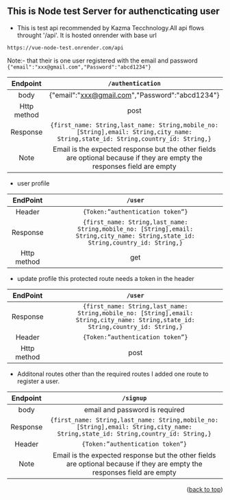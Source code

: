 ## This is Node test Server for authencticating user

  - This is test api recommended by Kazma Tecchnology.All api flows throught '/api'. It is hosted onrender with base url

  `https://vue-node-test.onrender.com/api`

Note:- that their is one user registered with the email and password `{"email":"xxx@gmail.com","Password":"abcd1234"}`

| Endpoint | `/authentication`  | 
| :-----:  | :-: | 
| body     | {"email":"xxx@gmail.com","Password":"abcd1234"} | 
| Http method | post|
| Response    |  `{first_name: String,last_name: String,mobile_no: [String],email: String,city_name: String,state_id: String,country_id: String,}`|
| Note       |  Email is the expected response but the other fields are optional because if they are empty the responses field are empty|

* user profile

| EndPoint | `/user`  | 
| :-----: | :-: |
| Header  |   `{Token:”authentication token”}` |
| Response | `{first_name: String,last_name: String,mobile_no: [String],email: String,city_name: String,state_id: String,country_id: String,}`|
| Http method |  get       |

* update profile this protected route needs a token in the header

|  EndPoint   |             `/user`              |
| :---------: | :------------------------------: |
| Response | `{first_name: String,last_name: String,mobile_no: [String],email: String,city_name: String,state_id: String,country_id: String,}`|
|   Header    | `{Token:”authentication token”}` |
| Http method |              post                |

* Additonal routes other than the required routes I added one route to register a user.

| Endpoint | `/signup`| 
| :-----: | :-: |
| body    | email and password is required |
| Response | `{first_name: String,last_name: String,mobile_no: [String],email: String,city_name: String,state_id: String,country_id: String,}`|
|   Header    | `{Token:”authentication token”}`  |
| Note | Email is the expected response but the other fields are optional because if they are empty the responses field are empty|

<p align="right">(<a href="#top">back to top</a>)</p>
 
 

